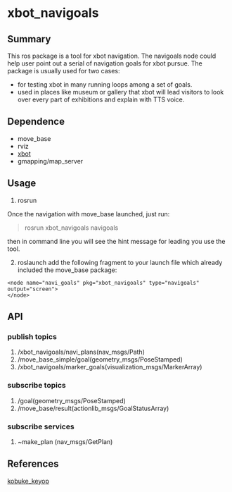 # xbot_navigoals
## Summary
This ros package is a tool for xbot navigation. The navigoals node could help user point out a serial of navigation goals for xbot pursue. 
The package is usually used for two cases:
* for testing xbot in many running loops among a set of goals.
* used in places like museum or gallery that xbot will lead visitors to look over every part of exhibitions and explain with TTS voice.

## Dependence
* move_base
* rviz
* [xbot](https://github.com/yowlings/xbot)
* gmapping/map_server


## Usage
1. rosrun 

Once the navigation with move_base launched, just run:
>rosrun xbot_navigoals navigoals

then in command line you will see the hint message for leading you use the tool.

2. roslaunch
add the following fragment to your launch file which already included the move_base package:
~~~
<node name="navi_goals" pkg="xbot_navigoals" type="navigoals" output="screen">
</node>
~~~

## API
### publish topics
1. /xbot_navigoals/navi_plans(nav_msgs/Path)
2. /move_base_simple/goal(geometry_msgs/PoseStamped)
3. /xbot_navigoals/marker_goals(visualization_msgs/MarkerArray)
### subscribe topics
1. /goal(geometry_msgs/PoseStamped)
2. /move_base/result(actionlib_msgs/GoalStatusArray)

### subscribe services
1. ~make_plan (nav_msgs/GetPlan)

## References
[kobuke_keyop](https://github.com/yujinrobot/kobuki/tree/devel/kobuki_keyop)




